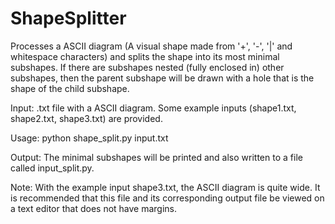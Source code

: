 # ShapeSplitter

Processes a ASCII diagram (A visual shape made from '+', '-', '|' and whitespace characters) and splits the shape into its most minimal subshapes. If there are subshapes nested (fully enclosed in) other subshapes, then the parent subshape will be drawn with a hole that is the shape of the child subshape.

Input: .txt file with a ASCII diagram. Some example inputs (shape1.txt, shape2.txt, shape3.txt) are provided.

Usage: python shape_split.py input.txt

Output: The minimal subshapes will be printed and also written to a file called input_split.py.

Note: With the example input shape3.txt, the ASCII diagram is quite wide. It is recommended that this file and its corresponding output file be viewed on a text editor that does not have margins.
